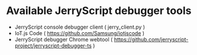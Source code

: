 # Available JerryScript debugger tools

  - JerryScript console debugger client ( jerry_client.py )
  - IoT.js Code ( https://github.com/Samsung/iotjscode )
  - JerryScript debugger Chrome webtool ( https://github.com/jerryscript-project/jerryscript-debugger-ts )
